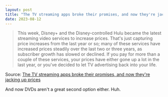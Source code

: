 ```yaml
---
layout: post
title: "The TV streaming apps broke their promises, and now they're jacking up prices"
date: 2023-08-12
---
```


> This week, Disney+ and the Disney-controlled Hulu became the latest
streaming video services to increase prices. That's just capturing price
increases from the last year or so; many of these services have increased
prices steadily over the last two or three years, as subscriber growth has
slowed or declined. If you pay for more than a couple of these services,
your prices have either gone up a lot in the last year, or you've decided
to let TV advertising back into your life.

Source: [The TV streaming apps broke their promises, and now they're
jacking up prices](https://arstechnica.com/?p=1960033)

And now DVDs aren't a great second option either.  Huh.


